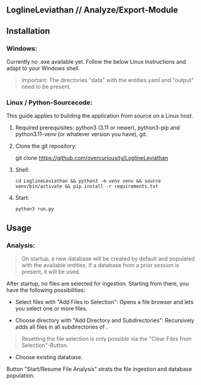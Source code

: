 

## LoglineLeviathan // Analyze/Export-Module

## **Installation**

### Windows:

Currently no .exe available yet. Follow the below Linux Instructions and adapt to your Windows shell.

> Important: The directories "data" with the entities.yaml and "output" need to be present.

### Linux / Python-Sourcecode:

This guide applies to building the application from source on a Linux host.

1.  Required prerequisites: python3 (3.11 or newer), python3-pip and python3.11-venv (or whatever version you have), git.
    
2.  Clone the git repository:

    git clone https://github.com/overcuriousity/LoglineLeviathan
    
3.  Shell:
    
    ```
    cd LoglineLeviathan && python3 -m venv venv && source venv/bin/activate && pip install -r requirements.txt
    ```
    
4.  Start:
    
    ```
    python3 run.py
    ```
    

## **Usage**

### Analysis:

> On startup, a new database will be created by default and populated with the available entities. If a database from a prior session is present, it will be used.

After startup, no files are selected for ingestion. Starting from there, you have the following possibilities:

-   Select files with "Add Files to Selection": Opens a file browser and lets you select one or more files.
    
-   Choose directory with "Add Directory and Subdirectories": Recursively adds all files in all subdirectories of .
    

> Resetting the file selection is only possible via the "Clear Files from Selection"-Button.

-   Choose existing database. 
    

Button "Start/Resume File Analysis" strats the file ingestion and database population.
